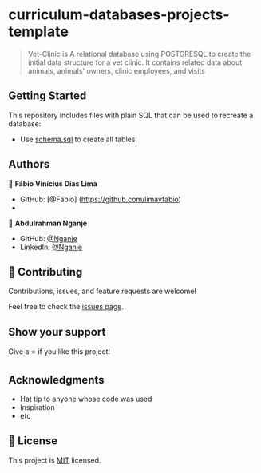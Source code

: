 # curriculum-databases-projects-template

> Vet-Clinic is A relational database using POSTGRESQL to create the initial data structure for a vet clinic. It contains related data about animals, animals' owners, clinic employees, and visits


## Getting Started

This repository includes files with plain SQL that can be used to recreate a database:

- Use [schema.sql](./schema.sql) to create all tables.

## Authors
👤 **Fábio Vinícius Dias Lima**
- GitHub: [@Fabio] (https://github.com/limavfabio)
- 
👤 **Abdulrahman Nganje**

- GitHub: [@Nganje](https://github.com/asnganje)
- LinkedIn: [@Nganje](https://www.linkedin.com/in/abdulrahman-nganje-a6436935/)





## 🤝 Contributing

Contributions, issues, and feature requests are welcome!

Feel free to check the [issues page](../../issues/).

## Show your support

Give a ⭐️ if you like this project!

## Acknowledgments

- Hat tip to anyone whose code was used
- Inspiration
- etc

## 📝 License

This project is [MIT](./MIT.md) licensed.